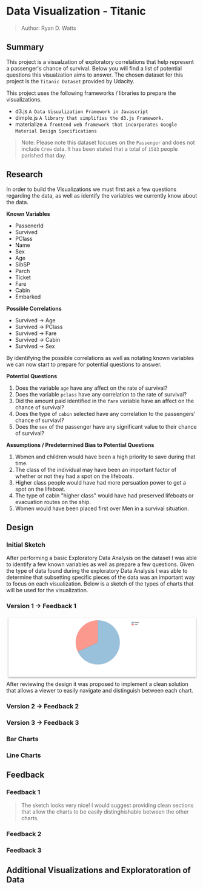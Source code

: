 # Data Visualization - Titanic

> Author: Ryan D. Watts

## Summary
This project is a visualzation of exploratory correlations that help represent a passenger's chance of survival.
Below you will find a list of potential questions this visualzation aims to answer.
The chosen dataset for this project is the `Titanic Dataset` provided by Udacity.

This project uses the following frameworks / libraries to prepare the visualizations.

- d3.js `A Data Visualization Framework in Javascript`
- dimple.js `A library that simplifies the d3.js Framework.`
- materialize `A frontend web framework that incorporates Google Material Design Specifications`

> Note: Please note this dataset focuses on the `Passenger` and does not include `Crew` data.
It has been stated that a total of `1503` people parished that day.

## Research
In order to build the Visualizations we must first ask a few questions regarding the data,
as well as identify the variables we currently know about the data.

**Known Variables**
- PassenerId
- Survived
- PClass
- Name
- Sex
- Age
- SibSP
- Parch
- Ticket
- Fare
- Cabin
- Embarked

**Possible Correlations**
- Survived -> Age
- Survived -> PClass
- Survived -> Fare
- Survived -> Cabin
- Survived -> Sex

By identifying the possible correlations as well as notating known variables we can now start to prepare for potential questions to answer.

**Potential Questions**
1. Does the variable `age` have any affect on the rate of survival?
2. Does the variable `pclass` have any correlation to the rate of survival?
3. Did the amount paid identified in the `fare` variable have an affect on the chance of survival?
4. Does the type of `cabin` selected have any correlation to the passengers' chance of surviavl?
5. Does the `sex` of the passenger have any significant value to their chance of survival?

**Assumptions / Predetermined Bias to Potential Questions**
1. Women and children would have been a high priority to save during that time.
2. The class of the individual may have been an important factor of whether or not they had a spot on the lifeboats.
3. Higher class people would have had more persuation power to get a spot on the lifeboat.
4. The type of cabin "higher class" would have had preserved lifeboats or evacuation routes on the ship.
5. Women would have been placed first over Men in a survival situation.

## Design
### Initial Sketch
After performing a basic Exploratory Data Analysis on the dataset I was able to identify a few known variables as well as prepare a few questions.
Given the type of data found during the exploratory Data Analysis I was able to determine that subsetting specific pieces of the data was an important way to focus on each visualization.
Below is a sketch of the types of charts that will be used for the visualization.

### Version 1 -> Feedback 1
![V1](https://github.com/rwatts3/udacity-viz/raw/master/images/v1.png)
After reviewing the design it was proposed to implement a clean solution that allows a viewer to easily navigate and distinguish between each chart.

### Version 2 -> Feedback 2

### Version 3 -> Feedback 3

### Bar Charts
### Line Charts

## Feedback
### Feedback 1
> The sketch looks very nice! I would suggest providing clean sections that allow the charts to be easily distinghishable between the other charts. 

### Feedback 2
### Feedback 3

## Additional Visualizations and Exploratoration of Data
